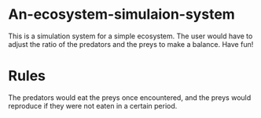 # An-ecosystem-simulaion-system
This is a simulation system for a simple ecosystem. The user would have to adjust the ratio of the predators and the preys to make a balance. Have fun!

# Rules
The predators would eat the preys once encountered, and the preys would reproduce if they were not eaten in a certain period.
